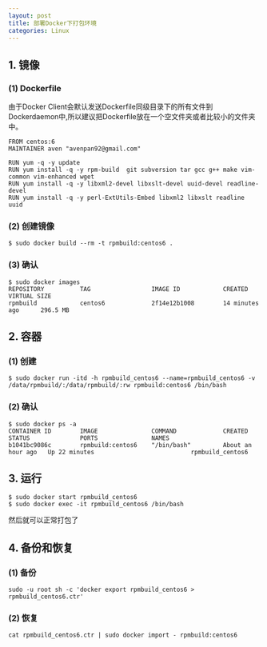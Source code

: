 ```yaml
---
layout: post
title: 部署Docker下打包环境
categories: Linux
---
```


<!--more-->

## 1. 镜像

### (1) Dockerfile

由于Docker Client会默认发送Dockerfile同级目录下的所有文件到Dockerdaemon中,所以建议把Dockerfile放在一个空文件夹或者比较小的文件夹中。

    FROM centos:6
    MAINTAINER aven "avenpan92@gmail.com"
    
    RUN yum -q -y update
    RUN yum install -q -y rpm-build  git subversion tar gcc g++ make vim-common vim-enhanced wget
    RUN yum install -q -y libxml2-devel libxslt-devel uuid-devel readline-devel
    RUN yum install -q -y perl-ExtUtils-Embed libxml2 libxslt readline uuid

### (2) 创建镜像

    $ sudo docker build --rm -t rpmbuild:centos6 .

### (3) 确认

    $ sudo docker images
    REPOSITORY          TAG                 IMAGE ID            CREATED             VIRTUAL SIZE
    rpmbuild            centos6             2f14e12b1008        14 minutes ago      296.5 MB

## 2. 容器

### (1) 创建

    $ sudo docker run -itd -h rpmbuild_centos6 --name=rpmbuild_centos6 -v /data/rpmbuild/:/data/rpmbuild/:rw rpmbuild:centos6 /bin/bash

### (2) 确认

    $ sudo docker ps -a
    CONTAINER ID        IMAGE               COMMAND             CREATED             STATUS              PORTS               NAMES
    b1041bc9086c        rpmbuild:centos6    "/bin/bash"         About an hour ago   Up 22 minutes                           rpmbuild_centos6

## 3. 运行

    $ sudo docker start rpmbuild_centos6
    $ sudo docker exec -it rpmbuild_centos6 /bin/bash

然后就可以正常打包了

## 4. 备份和恢复

### (1) 备份

    sudo -u root sh -c 'docker export rpmbuild_centos6 > rpmbuild_centos6.ctr'

### (2) 恢复

    cat rpmbuild_centos6.ctr | sudo docker import - rpmbuild:centos6


